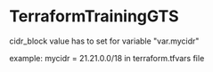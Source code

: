 # TerraformTrainingGTS
cidr_block value has to set for variable "var.mycidr"

example:
mycidr = 21.21.0.0/18
in terraform.tfvars file
